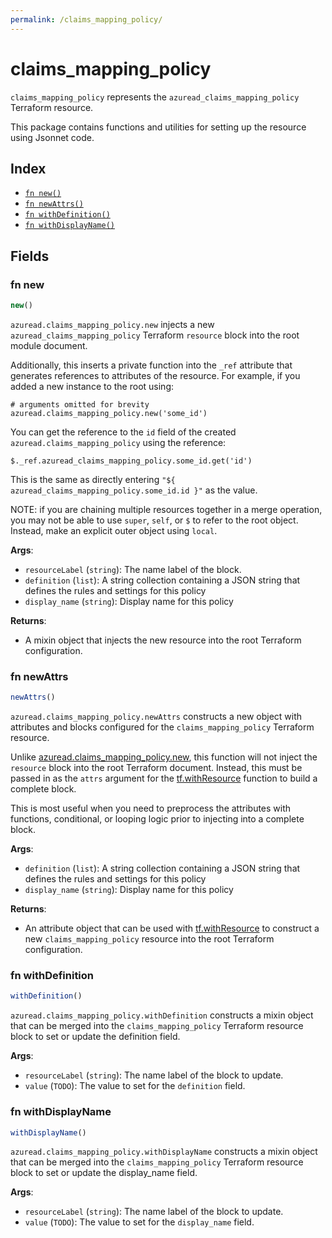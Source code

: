 ```yaml
---
permalink: /claims_mapping_policy/
---
```


# claims_mapping_policy

`claims_mapping_policy` represents the `azuread_claims_mapping_policy` Terraform resource.



This package contains functions and utilities for setting up the resource using Jsonnet code.


## Index

* [`fn new()`](#fn-new)
* [`fn newAttrs()`](#fn-newattrs)
* [`fn withDefinition()`](#fn-withdefinition)
* [`fn withDisplayName()`](#fn-withdisplayname)

## Fields

### fn new

```ts
new()
```


`azuread.claims_mapping_policy.new` injects a new `azuread_claims_mapping_policy` Terraform `resource`
block into the root module document.

Additionally, this inserts a private function into the `_ref` attribute that generates references to attributes of the
resource. For example, if you added a new instance to the root using:

    # arguments omitted for brevity
    azuread.claims_mapping_policy.new('some_id')

You can get the reference to the `id` field of the created `azuread.claims_mapping_policy` using the reference:

    $._ref.azuread_claims_mapping_policy.some_id.get('id')

This is the same as directly entering `"${ azuread_claims_mapping_policy.some_id.id }"` as the value.

NOTE: if you are chaining multiple resources together in a merge operation, you may not be able to use `super`, `self`,
or `$` to refer to the root object. Instead, make an explicit outer object using `local`.

**Args**:
  - `resourceLabel` (`string`): The name label of the block.
  - `definition` (`list`): A string collection containing a JSON string that defines the rules and settings for this policy
  - `display_name` (`string`): Display name for this policy

**Returns**:
- A mixin object that injects the new resource into the root Terraform configuration.


### fn newAttrs

```ts
newAttrs()
```


`azuread.claims_mapping_policy.newAttrs` constructs a new object with attributes and blocks configured for the `claims_mapping_policy`
Terraform resource.

Unlike [azuread.claims_mapping_policy.new](#fn-claimsmappingpolicynew), this function will not inject the `resource`
block into the root Terraform document. Instead, this must be passed in as the `attrs` argument for the
[tf.withResource](https://github.com/tf-libsonnet/core/tree/main/docs#fn-withresource) function to build a complete block.

This is most useful when you need to preprocess the attributes with functions, conditional, or looping logic prior to
injecting into a complete block.

**Args**:
  - `definition` (`list`): A string collection containing a JSON string that defines the rules and settings for this policy
  - `display_name` (`string`): Display name for this policy

**Returns**:
  - An attribute object that can be used with [tf.withResource](https://github.com/tf-libsonnet/core/tree/main/docs#fn-withresource) to construct a new `claims_mapping_policy` resource into the root Terraform configuration.


### fn withDefinition

```ts
withDefinition()
```

`azuread.claims_mapping_policy.withDefinition` constructs a mixin object that can be merged into the `claims_mapping_policy`
Terraform resource block to set or update the definition field.



**Args**:
  - `resourceLabel` (`string`): The name label of the block to update.
  - `value` (`TODO`): The value to set for the `definition` field.


### fn withDisplayName

```ts
withDisplayName()
```

`azuread.claims_mapping_policy.withDisplayName` constructs a mixin object that can be merged into the `claims_mapping_policy`
Terraform resource block to set or update the display_name field.



**Args**:
  - `resourceLabel` (`string`): The name label of the block to update.
  - `value` (`TODO`): The value to set for the `display_name` field.
